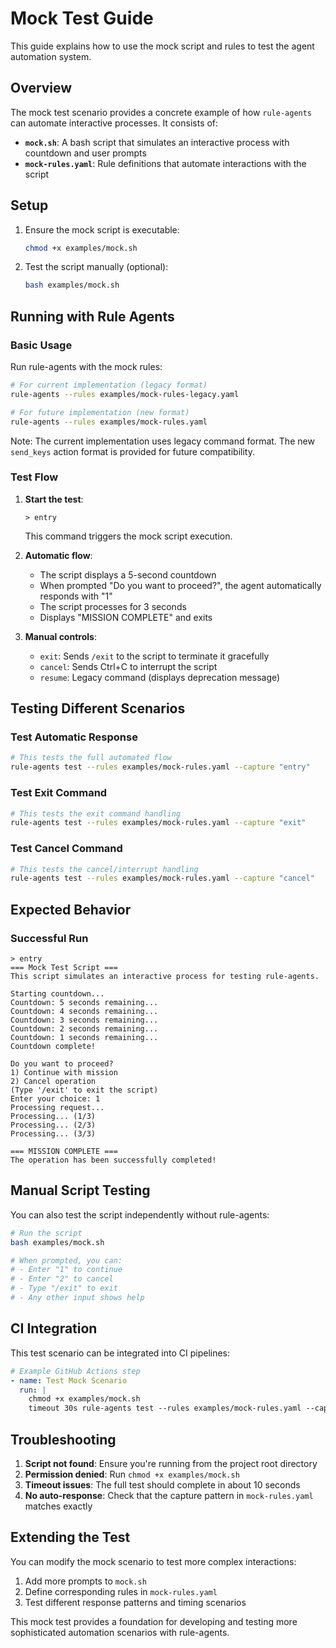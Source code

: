 # Mock Test Guide

This guide explains how to use the mock script and rules to test the agent automation system.

## Overview

The mock test scenario provides a concrete example of how `rule-agents` can automate interactive processes. It consists of:

- **`mock.sh`**: A bash script that simulates an interactive process with countdown and user prompts
- **`mock-rules.yaml`**: Rule definitions that automate interactions with the script

## Setup

1. Ensure the mock script is executable:
   ```bash
   chmod +x examples/mock.sh
   ```

2. Test the script manually (optional):
   ```bash
   bash examples/mock.sh
   ```

## Running with Rule Agents

### Basic Usage

Run rule-agents with the mock rules:

```bash
# For current implementation (legacy format)
rule-agents --rules examples/mock-rules-legacy.yaml

# For future implementation (new format)
rule-agents --rules examples/mock-rules.yaml
```

Note: The current implementation uses legacy command format. The new `send_keys` action format is provided for future compatibility.

### Test Flow

1. **Start the test**:
   ```
   > entry
   ```
   This command triggers the mock script execution.

2. **Automatic flow**:
   - The script displays a 5-second countdown
   - When prompted "Do you want to proceed?", the agent automatically responds with "1"
   - The script processes for 3 seconds
   - Displays "MISSION COMPLETE" and exits

3. **Manual controls**:
   - `exit`: Sends `/exit` to the script to terminate it gracefully
   - `cancel`: Sends Ctrl+C to interrupt the script
   - `resume`: Legacy command (displays deprecation message)

## Testing Different Scenarios

### Test Automatic Response
```bash
# This tests the full automated flow
rule-agents test --rules examples/mock-rules.yaml --capture "entry"
```

### Test Exit Command
```bash
# This tests the exit command handling
rule-agents test --rules examples/mock-rules.yaml --capture "exit"
```

### Test Cancel Command
```bash
# This tests the cancel/interrupt handling
rule-agents test --rules examples/mock-rules.yaml --capture "cancel"
```

## Expected Behavior

### Successful Run
```
> entry
=== Mock Test Script ===
This script simulates an interactive process for testing rule-agents.

Starting countdown...
Countdown: 5 seconds remaining...
Countdown: 4 seconds remaining...
Countdown: 3 seconds remaining...
Countdown: 2 seconds remaining...
Countdown: 1 seconds remaining...
Countdown complete!

Do you want to proceed?
1) Continue with mission
2) Cancel operation
(Type '/exit' to exit the script)
Enter your choice: 1
Processing request...
Processing... (1/3)
Processing... (2/3)
Processing... (3/3)

=== MISSION COMPLETE ===
The operation has been successfully completed!
```

## Manual Script Testing

You can also test the script independently without rule-agents:

```bash
# Run the script
bash examples/mock.sh

# When prompted, you can:
# - Enter "1" to continue
# - Enter "2" to cancel
# - Type "/exit" to exit
# - Any other input shows help
```

## CI Integration

This test scenario can be integrated into CI pipelines:

```yaml
# Example GitHub Actions step
- name: Test Mock Scenario
  run: |
    chmod +x examples/mock.sh
    timeout 30s rule-agents test --rules examples/mock-rules.yaml --capture "entry"
```

## Troubleshooting

1. **Script not found**: Ensure you're running from the project root directory
2. **Permission denied**: Run `chmod +x examples/mock.sh`
3. **Timeout issues**: The full test should complete in about 10 seconds
4. **No auto-response**: Check that the capture pattern in `mock-rules.yaml` matches exactly

## Extending the Test

You can modify the mock scenario to test more complex interactions:

1. Add more prompts to `mock.sh`
2. Define corresponding rules in `mock-rules.yaml`
3. Test different response patterns and timing scenarios

This mock test provides a foundation for developing and testing more sophisticated automation scenarios with rule-agents.